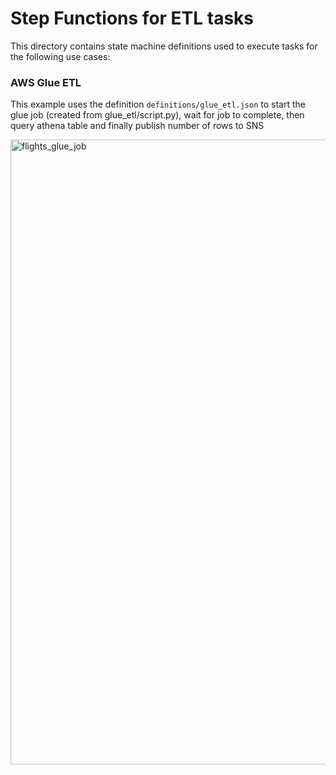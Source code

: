 # Step Functions for ETL tasks

This directory contains state machine definitions used to execute tasks for the following
use cases:

### AWS Glue ETL

This example uses the definition `definitions/glue_etl.json` to start the glue job (created from glue_etl/script.py), 
wait for job to complete, then query athena table and finally publish number of rows to SNS

<img width="1000" alt="flights_glue_job" src="https://github.com/ryankarlos/aws_etl/blob/master/screenshots/stepfunction_glue_etl.png">
